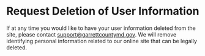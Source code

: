 # Request Deletion of User Information
If at any time you would like to have your user information deleted from the site, please contact support@garrettcountymd.gov. We will remove identifying personal information related to our online site that can be legally deleted.
